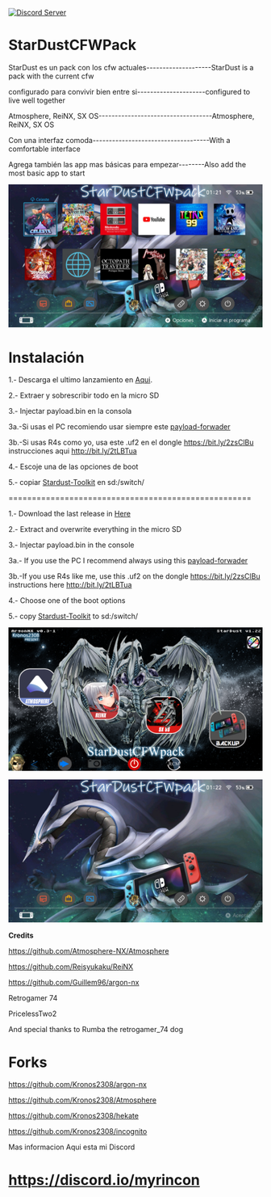 <a href="https://discord.io/myrincon"><img src="https://discordapp.com/api/guilds/516631805621960704/embed.png" alt="Discord Server" /></a>
# StarDustCFWPack

StarDust es un pack con los cfw actuales--------------------StarDust is a pack with the current cfw      

configurado para convivir bien entre si---------------------configured to live well together        

Atmosphere, ReiNX, SX OS-----------------------------------Atmosphere, ReiNX, SX OS

Con una interfaz comoda------------------------------------With a comfortable interface

Agrega también las app mas básicas para empezar--------Also add the most basic app to start

![alt text](borrame/home2.jpg)

Instalación
=============
1.- Descarga el ultimo lanzamiento en [Aqui](https://github.com/Kronos2308/StarDustCFWPack/releases).

2.- Extraer y sobrescribir todo en la micro SD

3.- Injectar payload.bin en la consola 

  3a.-Si usas el PC recomiendo usar siempre este [payload-forwader](https://github.com/Kronos2308/StarDustCFWPack/blob/master/borrame/payload-forwader.bin?raw=true)

  3b.-Si usas R4s como yo, usa este .uf2 en el dongle https://bit.ly/2zsClBu
  instrucciones aqui http://bit.ly/2tLBTua


4.- Escoje una de las opciones de boot 

5.- copiar [Stardust-Toolkit](https://github.com/Kronos2308/StarDust-Toolkit/releases) en sd:/switch/

====================================================

1.- Download the last release in [Here](https://github.com/Kronos2308/StarDustCFWPack/releases)

2.- Extract and overwrite everything in the micro SD

3.- Injectar payload.bin in the console

  3a.- If you use the PC I recommend always using this [payload-forwader](https://github.com/Kronos2308/StarDustCFWPack/blob/master/borrame/payload-forwader.bin?raw=true)

  3b.-If you use R4s like me, use this .uf2 on the dongle https://bit.ly/2zsClBu
  instructions here http://bit.ly/2tLBTua


4.- Choose one of the boot options

5.- copy [Stardust-Toolkit](https://github.com/Kronos2308/StarDust-Toolkit/releases) to sd:/switch/ 



![alt text](borrame/screenshot.png)

![alt text](borrame/home1.jpg)

**Credits**

https://github.com/Atmosphere-NX/Atmosphere

https://github.com/Reisyukaku/ReiNX

https://github.com/Guillem96/argon-nx

Retrogamer 74

PricelessTwo2

And special thanks to Rumba the retrogamer_74 dog

# Forks

https://github.com/Kronos2308/argon-nx

https://github.com/Kronos2308/Atmosphere

https://github.com/Kronos2308/hekate

https://github.com/Kronos2308/incognito


Mas informacion Aqui esta mi Discord

# https://discord.io/myrincon




